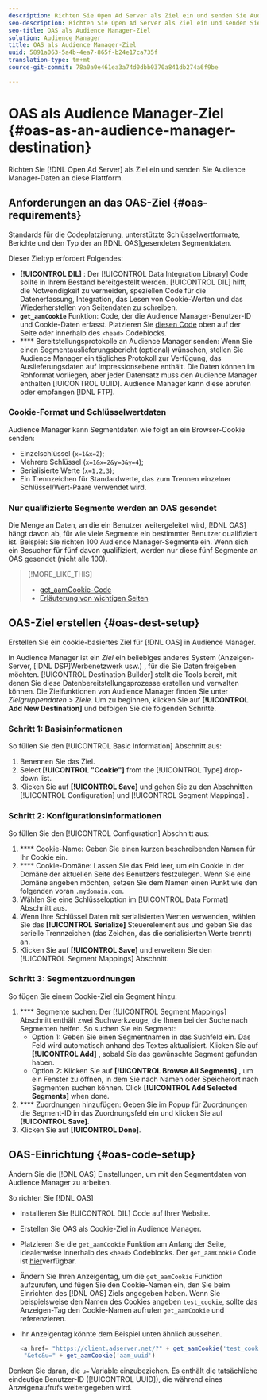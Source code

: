 ```yaml
---
description: Richten Sie Open Ad Server als Ziel ein und senden Sie Audience Manager-Daten an diese Plattform.
seo-description: Richten Sie Open Ad Server als Ziel ein und senden Sie Audience Manager-Daten an diese Plattform.
seo-title: OAS als Audience Manager-Ziel
solution: Audience Manager
title: OAS als Audience Manager-Ziel
uuid: 5891a063-5a4b-4ea7-865f-b24e17ca735f
translation-type: tm+mt
source-git-commit: 78a0a0e461ea3a74d0dbb0370a841db274a6f9be

---
```



# OAS als Audience Manager-Ziel {#oas-as-an-audience-manager-destination}

Richten Sie [!DNL Open Ad Server] als Ziel ein und senden Sie Audience Manager-Daten an diese Plattform.

## Anforderungen an das OAS-Ziel {#oas-requirements}

Standards für die Codeplatzierung, unterstützte Schlüsselwertformate, Berichte und den Typ der an [!DNL OAS]gesendeten Segmentdaten.

<!-- aam-oas-requirements.xml -->

Dieser Zieltyp erfordert Folgendes:

* **[!UICONTROL DIL]** : Der [!UICONTROL Data Integration Library] Code sollte in Ihrem Bestand bereitgestellt werden. [!UICONTROL DIL] hilft, die Notwendigkeit zu vermeiden, speziellen Code für die Datenerfassung, Integration, das Lesen von Cookie-Werten und das Wiederherstellen von Seitendaten zu schreiben.
* **`get_aamCookie`** Funktion: Code, der die Audience Manager-Benutzer-ID und Cookie-Daten erfasst. Platzieren Sie [diesen Code](../../features/destinations/get-aam-cookie-code.md) oben auf der Seite oder innerhalb des `<head>` Codeblocks.
* **** Bereitstellungsprotokolle an Audience Manager senden: Wenn Sie einen Segmentauslieferungsbericht (optional) wünschen, stellen Sie Audience Manager ein tägliches Protokoll zur Verfügung, das Auslieferungsdaten auf Impressionsebene enthält. Die Daten können im Rohformat vorliegen, aber jeder Datensatz muss den Audience Manager enthalten [!UICONTROL UUID]. Audience Manager kann diese abrufen oder empfangen [!DNL FTP].

### Cookie-Format und Schlüsselwertdaten

Audience Manager kann Segmentdaten wie folgt an ein Browser-Cookie senden:

* Einzelschlüssel (`x=1&x=2`);
* Mehrere Schlüssel (`x=1&x=2&y=3&y=4`);
* Serialisierte Werte (`x=1,2,3`);
* Ein Trennzeichen für Standardwerte, das zum Trennen einzelner Schlüssel/Wert-Paare verwendet wird.

### Nur qualifizierte Segmente werden an OAS gesendet

Die Menge an Daten, an die ein Benutzer weitergeleitet wird, [!DNL OAS] hängt davon ab, für wie viele Segmente ein bestimmter Benutzer qualifiziert ist. Beispiel: Sie richten 100 Audience Manager-Segmente ein. Wenn sich ein Besucher für fünf davon qualifiziert, werden nur diese fünf Segmente an OAS gesendet (nicht alle 100).

>[!MORE_LIKE_THIS]
>
>* [get_aamCookie-Code](../../features/destinations/get-aam-cookie-code.md)
>* [Erläuterung von wichtigen Seiten](../../reference/key-value-pairs-explained.md)


## OAS-Ziel erstellen {#oas-dest-setup}

Erstellen Sie ein cookie-basiertes Ziel für [!DNL OAS] in Audience Manager.

<!-- aam-oas-destination-setup.xml -->

In Audience Manager ist ein *Ziel* ein beliebiges anderes System (Anzeigen-Server, [!DNL DSP]Werbenetzwerk usw.) , für die Sie Daten freigeben möchten. [!UICONTROL Destination Builder] stellt die Tools bereit, mit denen Sie diese Datenbereitstellungsprozesse erstellen und verwalten können. Die Zielfunktionen von Audience Manager finden Sie unter *Zielgruppendaten &gt; Ziele*. Um zu beginnen, klicken Sie auf **[!UICONTROL Add New Destination]** und befolgen Sie die folgenden Schritte.

### Schritt 1: Basisinformationen

So füllen Sie den [!UICONTROL Basic Information] Abschnitt aus:

1. Benennen Sie das Ziel.
1. Select **[!UICONTROL "Cookie"]** from the [!UICONTROL Type] drop-down list.
1. Klicken Sie auf **[!UICONTROL Save]** und gehen Sie zu den Abschnitten [!UICONTROL Configuration] und [!UICONTROL Segment Mappings] .

### Schritt 2: Konfigurationsinformationen

So füllen Sie den [!UICONTROL Configuration] Abschnitt aus:

1. **** Cookie-Name: Geben Sie einen kurzen beschreibenden Namen für Ihr Cookie ein.
1. **** Cookie-Domäne: Lassen Sie das Feld leer, um ein Cookie in der Domäne der aktuellen Seite des Benutzers festzulegen. Wenn Sie eine Domäne angeben möchten, setzen Sie dem Namen einen Punkt wie den folgenden voran `.mydomain.com`.
1. Wählen Sie eine Schlüsseloption im [!UICONTROL Data Format] Abschnitt aus.
1. Wenn Ihre Schlüssel Daten mit serialisierten Werten verwenden, wählen Sie das **[!UICONTROL Serialize]** Steuerelement aus und geben Sie das serielle Trennzeichen (das Zeichen, das die serialisierten Werte trennt) an.
1. Klicken Sie auf **[!UICONTROL Save]** und erweitern Sie den [!UICONTROL Segment Mappings] Abschnitt.

### Schritt 3: Segmentzuordnungen

So fügen Sie einem Cookie-Ziel ein Segment hinzu:

1. **** Segmente suchen: Der [!UICONTROL Segment Mappings] Abschnitt enthält zwei Suchwerkzeuge, die Ihnen bei der Suche nach Segmenten helfen. So suchen Sie ein Segment:
   * Option 1: Geben Sie einen Segmentnamen in das Suchfeld ein. Das Feld wird automatisch anhand des Textes aktualisiert. Klicken Sie auf **[!UICONTROL Add]** , sobald Sie das gewünschte Segment gefunden haben.
   * Option 2: Klicken Sie auf **[!UICONTROL Browse All Segments]** , um ein Fenster zu öffnen, in dem Sie nach Namen oder Speicherort nach Segmenten suchen können. Click **[!UICONTROL Add Selected Segments]** when done.
1. **** Zuordnungen hinzufügen: Geben Sie im Popup für Zuordnungen die Segment-ID in das Zuordnungsfeld ein und klicken Sie auf **[!UICONTROL Save]**.
1. Klicken Sie auf **[!UICONTROL Done]**.

## OAS-Einrichtung {#oas-code-setup}

Ändern Sie die [!DNL OAS] Einstellungen, um mit den Segmentdaten von Audience Manager zu arbeiten.

<!-- aam-oas-code.xml -->

So richten Sie [!DNL OAS]

* Installieren Sie [!UICONTROL DIL] Code auf Ihrer Website.
* Erstellen Sie OAS als Cookie-Ziel in Audience Manager.
* Platzieren Sie die `get_aamCookie` Funktion am Anfang der Seite, idealerweise innerhalb des `<head>` Codeblocks. Der `get_aamCookie` Code ist [hier](../../features/destinations/get-aam-cookie-code.md)verfügbar.
* Ändern Sie Ihren Anzeigentag, um die `get_aamCookie` Funktion aufzurufen, und fügen Sie den Cookie-Namen ein, den Sie beim Einrichten des [!DNL OAS] Ziels angegeben haben. Wenn Sie beispielsweise den Namen des Cookies angeben `test_cookie`, sollte das Anzeigen-Tag den Cookie-Namen aufrufen `get_aamCookie` und referenzieren.
* Ihr Anzeigentag könnte dem Beispiel unten ähnlich aussehen.

   ```js
   <a href= "https://client.adserver.net/?" + get_aamCookie('test_cookie') +
    "&etc&u=" + get_aamCookie('aam_uuid')
   ```

Denken Sie daran, die `u=` Variable einzubeziehen. Es enthält die tatsächliche eindeutige Benutzer-ID ([!UICONTROL UUID]), die während eines Anzeigenaufrufs weitergegeben wird.
